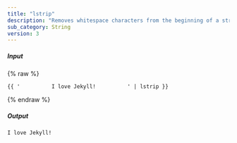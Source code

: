 ```yaml
---
title: "lstrip"
description: "Removes whitespace characters from the beginning of a string."
sub_category: String
version: 3
---
```

##### Input
{% raw %}
~~~liquid
{{ '          I love Jekyll!          ' | lstrip }}
~~~
{% endraw %}

##### Output

~~~html
I love Jekyll!          
~~~
